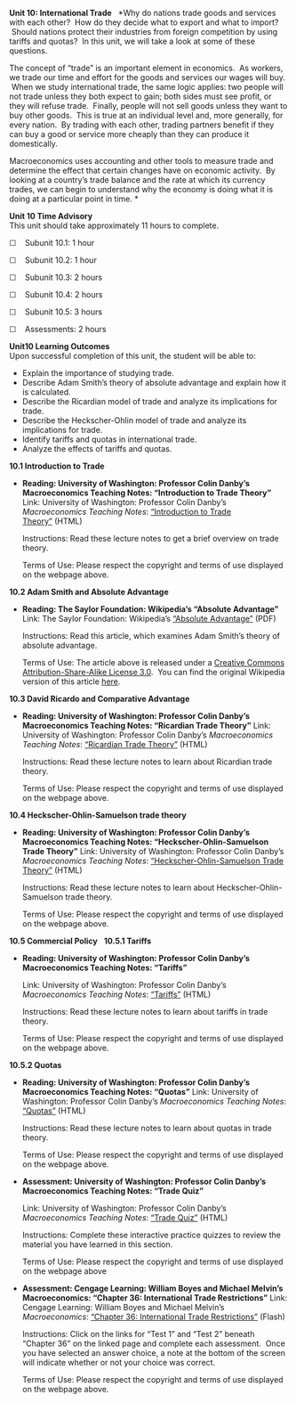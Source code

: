 **Unit 10: International Trade** <span id="10"></span> 
*Why do nations trade goods and services with each other?  How do they
decide what to export and what to import?  Should nations protect their
industries from foreign competition by using tariffs and quotas?  In
this unit, we will take a look at some of these questions.  
  
 The concept of “trade” is an important element in economics.  As
workers, we trade our time and effort for the goods and services our
wages will buy.  When we study international trade, the same logic
applies: two people will not trade unless they both expect to gain; both
sides must see profit, or they will refuse trade.  Finally, people will
not sell goods unless they want to buy other goods.  This is true at an
individual level and, more generally, for every nation.  By trading with
each other, trading partners benefit if they can buy a good or service
more cheaply than they can produce it domestically.  
  
 Macroeconomics uses accounting and other tools to measure trade and
determine the effect that certain changes have on economic activity.  By
looking at a country’s trade balance and the rate at which its currency
trades, we can begin to understand why the economy is doing what it is
doing at a particular point in time. *

**Unit 10 Time Advisory**  
This unit should take approximately 11 hours to complete.  
  
 ☐    Subunit 10.1: 1 hour  
  
 ☐    Subunit 10.2: 1 hour  
  
 ☐    Subunit 10.3: 2 hours  
  
 ☐    Subunit 10.4: 2 hours  
  
 ☐    Subunit 10.5: 3 hours  
  
 ☐    Assessments: 2 hours

**Unit10 Learning Outcomes**  
Upon successful completion of this unit, the student will be able to:
-   Explain the importance of studying trade.
-   Describe Adam Smith’s theory of absolute advantage and explain how
    it is calculated.
-   Describe the Ricardian model of trade and analyze its implications
    for trade.
-   Describe the Heckscher-Ohlin model of trade and analyze its
    implications for trade.
-   Identify tariffs and quotas in international trade.
-   Analyze the effects of tariffs and quotas.

**10.1 Introduction to Trade** <span id="10.1"></span> 
-   **Reading: University of Washington: Professor Colin Danby’s
    Macroeconomics Teaching Notes: “Introduction to Trade Theory”**
    Link: University of Washington: Professor Colin Danby’s
    *Macroeconomics Teaching Notes*: [“Introduction to Trade
    Theory”](http://faculty.washington.edu/danby/bls324/trade/tradintr.html) (HTML)  
      
     Instructions: Read these lecture notes to get a brief overview on
    trade theory.  
      
     Terms of Use: Please respect the copyright and terms of use
    displayed on the webpage above.

**10.2 Adam Smith and Absolute Advantage** <span id="10.2"></span> 
-   **Reading: The Saylor Foundation: Wikipedia’s “Absolute Advantage”**
    Link: The Saylor Foundation: Wikipedia’s [“Absolute
    Advantage”](https://resources.saylor.org/archived/wp-content/uploads/2012/07/Absolute-Advantage-Wikipedia.pdf) (PDF)  
      
     Instructions: Read this article, which examines Adam Smith’s theory
    of absolute advantage.  
      
     Terms of Use: The article above is released under a [Creative
    Commons Attribution-Share-Alike License
    3.0](http://creativecommons.org/licenses/by-sa/3.0/).  You can find
    the original Wikipedia version of this article
    [here](http://en.wikipedia.org/wiki/Absolute_advantage).

**10.3 David Ricardo and Comparative Advantage** <span
id="10.3"></span> 
-   **Reading: University of Washington: Professor Colin Danby’s
    Macroeconomics Teaching Notes: “Ricardian Trade Theory”**
    Link: University of Washington: Professor Colin Danby’s
    *Macroeconomics Teaching Notes*: [“Ricardian Trade
    Theory”](http://faculty.washington.edu/danby/bls324/trade/ricardo.html) (HTML)  
      
     Instructions: Read these lecture notes to learn about Ricardian
    trade theory.  
      
     Terms of Use: Please respect the copyright and terms of use
    displayed on the webpage above.

**10.4 Heckscher-Ohlin-Samuelson trade theory** <span id="10.4"></span> 
-   **Reading: University of Washington: Professor Colin Danby’s
    Macroeconomics Teaching Notes: “Heckscher-Ohlin-Samuelson Trade
    Theory”**
    Link: University of Washington: Professor Colin Danby’s
    *Macroeconomics Teaching Notes*: [“Heckscher-Ohlin-Samuelson Trade
    Theory”](http://faculty.washington.edu/danby/bls324/trade/hos.html) (HTML)  
      
     Instructions: Read these lecture notes to learn about
    Heckscher-Ohlin-Samuelson trade theory.  
      
     Terms of Use: Please respect the copyright and terms of use
    displayed on the webpage above.

**10.5 Commercial Policy** <span id="10.5"></span> 
**10.5.1 Tariffs** <span id="10.5.1"></span> 
-   **Reading: University of Washington: Professor Colin Danby’s
    Macroeconomics Teaching Notes: “Tariffs”**

    Link: University of Washington: Professor Colin Danby’s
    *Macroeconomics Teaching Notes*:
    [“Tariffs”](http://faculty.washington.edu/danby/bls324/trade/tariff.html) (HTML)  
      
     Instructions: Read these lecture notes to learn about tariffs in
    trade theory.  
      
     Terms of Use: Please respect the copyright and terms of use
    displayed on the webpage above.

**10.5.2 Quotas** <span id="10.5.2"></span> 
-   **Reading: University of Washington: Professor Colin Danby’s
    Macroeconomics Teaching Notes: “Quotas”**
    Link: University of Washington: Professor Colin Danby’s
    *Macroeconomics Teaching Notes*:
    [“Quotas”](http://faculty.washington.edu/danby/bls324/trade/quota.html) (HTML)  
      
     Instructions: Read these lecture notes to learn about quotas in
    trade theory.  
      
     Terms of Use: Please respect the copyright and terms of use
    displayed on the webpage above.

-   **Assessment: University of Washington: Professor Colin Danby’s
    Macroeconomics Teaching Notes: “Trade Quiz”**

    Link: University of Washington: Professor Colin Danby’s
    *Macroeconomics Teaching Notes*: [“Trade
    Quiz”](http://faculty.washington.edu/danby/bls324/quiz1.html) (HTML)  
      
     Instructions: Complete these interactive practice quizzes to review
    the material you have learned in this section.  
      
     Terms of Use: Please respect the copyright and terms of use
    displayed on the webpage above

-   **Assessment: Cengage Learning: William Boyes and Michael Melvin’s
    Macroeconomics: “Chapter 36: International Trade Restrictions”**
    Link: Cengage Learning: William Boyes and Michael Melvin’s
    *Macroeconomics*: [“Chapter 36: International Trade
    Restrictions”](http://college.cengage.com/economics/boyes/economics/6e/complete/students/test_prep/ace/index.html) (Flash)  
      
     Instructions: Click on the links for “Test 1” and “Test 2” beneath
    “Chapter 36” on the linked page and complete each assessment.  Once
    you have selected an answer choice, a note at the bottom of the
    screen will indicate whether or not your choice was correct.  
      
     Terms of Use: Please respect the copyright and terms of use
    displayed on the webpage above.


